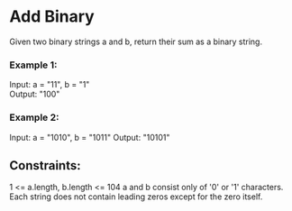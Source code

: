 # Add Binary
Given two binary strings a and b, return their sum as a binary string.

 

### Example 1:

Input: a = "11", b = "1"  
Output: "100"  
### Example 2:  

Input: a = "1010", b = "1011"
Output: "10101"
 

## Constraints:

1 <= a.length, b.length <= 104
a and b consist only of '0' or '1' characters.
Each string does not contain leading zeros except for the zero itself.
